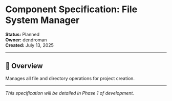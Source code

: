 # Component Specification: File System Manager

**Status:** Planned  
**Owner:** dendroman  
**Created:** July 13, 2025  

---

## 🎯 Overview

Manages all file and directory operations for project creation.

---

*This specification will be detailed in Phase 1 of development.*
